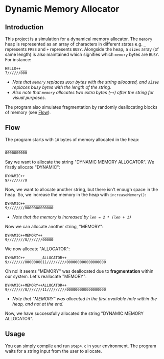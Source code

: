 # Dynamic Memory Allocator
## Introduction
This project is a simulation for a dynamical memory allocator. The `memory` heap is represented as an array of characters in different states e.g. `_` represents `FREE` and `+` represents `BUSY`. Alongside the heap, a `sizes` array (of same length) is also maintained which signifies which `memory` bytes are `BUSY`. For instance:
```
HELLO++___
7//////000
```
- *Note that `memory` replaces `BUSY` bytes with the string allocated, and `sizes` replaces busy bytes with the length of the string*.
- *Also note that `memory` allocates two extra bytes (`++`) after the string for visual purposes*.
  
The program also simulates fragmentation by randomly deallocating blocks of memory (see [Flow](#flow)).

## Flow
The program starts with `10` bytes of memory allocated in the heap:
```
__________
0000000000
```
Say we want to allocate the string "DYNAMIC MEMORY ALLOCATOR". We firstly allocate "DYNAMIC":
```
DYNAMIC++_
9////////0
```
Now, we want to allocate another string, but there isn't enough space in the heap. So, we increase the memory in the heap with `increaseMemory()`:
```
DYNAMIC++_____________
9////////0000000000000
```
- *Note that the memory is increased by `len = 2 * (len + 1)`*
  
Now we can allocate another string, "MEMORY":
```
DYNAMIC++MEMORY++_____
9////////8///////00000
```
We now allocate "ALLOCATOR":
```
DYNAMIC++________ALLOCATOR++__________________
9////////0000000011/////////000000000000000000
```
Oh no! it seems "MEMORY" was deallocated due to **fragmentation** within our system. Let's reallocate "MEMORY":
```
DYNAMIC++MEMORY++ALLOCATOR++__________________
9////////8///////11/////////000000000000000000
```
- *Note that "MEMORY" was allocated in the first available *hole* within the heap, and not at the end.*

Now, we have successfully allocated the string "DYNAMIC MEMORY ALLOCATOR".

## Usage
You can simply compile and run `step4.c` in your environment. The program waits for a string input from the user to allocate.
